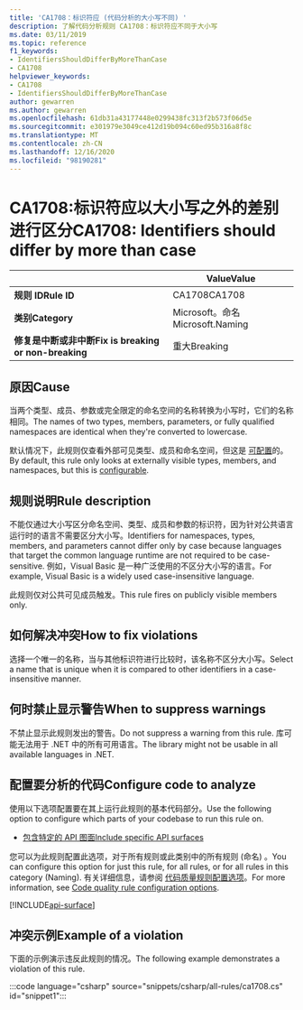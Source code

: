 ```yaml
---
title: 'CA1708：标识符应 (代码分析的大小写不同) '
description: 了解代码分析规则 CA1708：标识符应不同于大小写
ms.date: 03/11/2019
ms.topic: reference
f1_keywords:
- IdentifiersShouldDifferByMoreThanCase
- CA1708
helpviewer_keywords:
- CA1708
- IdentifiersShouldDifferByMoreThanCase
author: gewarren
ms.author: gewarren
ms.openlocfilehash: 61db31a43177448e0299438fc313f2b573f06d5e
ms.sourcegitcommit: e301979e3049ce412d19b094c60ed95b316a8f8c
ms.translationtype: MT
ms.contentlocale: zh-CN
ms.lasthandoff: 12/16/2020
ms.locfileid: "98190281"
---
```

# <a name="ca1708-identifiers-should-differ-by-more-than-case"></a><span data-ttu-id="672ef-103">CA1708:标识符应以大小写之外的差别进行区分</span><span class="sxs-lookup"><span data-stu-id="672ef-103">CA1708: Identifiers should differ by more than case</span></span>

| | <span data-ttu-id="672ef-104">Value</span><span class="sxs-lookup"><span data-stu-id="672ef-104">Value</span></span> |
|-|-|
| <span data-ttu-id="672ef-105">**规则 ID**</span><span class="sxs-lookup"><span data-stu-id="672ef-105">**Rule ID**</span></span> |<span data-ttu-id="672ef-106">CA1708</span><span class="sxs-lookup"><span data-stu-id="672ef-106">CA1708</span></span>|
| <span data-ttu-id="672ef-107">**类别**</span><span class="sxs-lookup"><span data-stu-id="672ef-107">**Category**</span></span> |<span data-ttu-id="672ef-108">Microsoft。命名</span><span class="sxs-lookup"><span data-stu-id="672ef-108">Microsoft.Naming</span></span>|
| <span data-ttu-id="672ef-109">**修复是中断或非中断**</span><span class="sxs-lookup"><span data-stu-id="672ef-109">**Fix is breaking or non-breaking**</span></span> |<span data-ttu-id="672ef-110">重大</span><span class="sxs-lookup"><span data-stu-id="672ef-110">Breaking</span></span>|

## <a name="cause"></a><span data-ttu-id="672ef-111">原因</span><span class="sxs-lookup"><span data-stu-id="672ef-111">Cause</span></span>

<span data-ttu-id="672ef-112">当两个类型、成员、参数或完全限定的命名空间的名称转换为小写时，它们的名称相同。</span><span class="sxs-lookup"><span data-stu-id="672ef-112">The names of two types, members, parameters, or fully qualified namespaces are identical when they're converted to lowercase.</span></span>

<span data-ttu-id="672ef-113">默认情况下，此规则仅查看外部可见类型、成员和命名空间，但这是 [可配置](#configure-code-to-analyze)的。</span><span class="sxs-lookup"><span data-stu-id="672ef-113">By default, this rule only looks at externally visible types, members, and namespaces, but this is [configurable](#configure-code-to-analyze).</span></span>

## <a name="rule-description"></a><span data-ttu-id="672ef-114">规则说明</span><span class="sxs-lookup"><span data-stu-id="672ef-114">Rule description</span></span>

<span data-ttu-id="672ef-115">不能仅通过大小写区分命名空间、类型、成员和参数的标识符，因为针对公共语言运行时的语言不需要区分大小写。</span><span class="sxs-lookup"><span data-stu-id="672ef-115">Identifiers for namespaces, types, members, and parameters cannot differ only by case because languages that target the common language runtime are not required to be case-sensitive.</span></span> <span data-ttu-id="672ef-116">例如，Visual Basic 是一种广泛使用的不区分大小写的语言。</span><span class="sxs-lookup"><span data-stu-id="672ef-116">For example, Visual Basic is a widely used case-insensitive language.</span></span>

<span data-ttu-id="672ef-117">此规则仅对公共可见成员触发。</span><span class="sxs-lookup"><span data-stu-id="672ef-117">This rule fires on publicly visible members only.</span></span>

## <a name="how-to-fix-violations"></a><span data-ttu-id="672ef-118">如何解决冲突</span><span class="sxs-lookup"><span data-stu-id="672ef-118">How to fix violations</span></span>

<span data-ttu-id="672ef-119">选择一个唯一的名称，当与其他标识符进行比较时，该名称不区分大小写。</span><span class="sxs-lookup"><span data-stu-id="672ef-119">Select a name that is unique when it is compared to other identifiers in a case-insensitive manner.</span></span>

## <a name="when-to-suppress-warnings"></a><span data-ttu-id="672ef-120">何时禁止显示警告</span><span class="sxs-lookup"><span data-stu-id="672ef-120">When to suppress warnings</span></span>

<span data-ttu-id="672ef-121">不禁止显示此规则发出的警告。</span><span class="sxs-lookup"><span data-stu-id="672ef-121">Do not suppress a warning from this rule.</span></span> <span data-ttu-id="672ef-122">库可能无法用于 .NET 中的所有可用语言。</span><span class="sxs-lookup"><span data-stu-id="672ef-122">The library might not be usable in all available languages in .NET.</span></span>

## <a name="configure-code-to-analyze"></a><span data-ttu-id="672ef-123">配置要分析的代码</span><span class="sxs-lookup"><span data-stu-id="672ef-123">Configure code to analyze</span></span>

<span data-ttu-id="672ef-124">使用以下选项配置要在其上运行此规则的基本代码部分。</span><span class="sxs-lookup"><span data-stu-id="672ef-124">Use the following option to configure which parts of your codebase to run this rule on.</span></span>

- [<span data-ttu-id="672ef-125">包含特定的 API 图面</span><span class="sxs-lookup"><span data-stu-id="672ef-125">Include specific API surfaces</span></span>](#include-specific-api-surfaces)

<span data-ttu-id="672ef-126">您可以为此规则配置此选项，对于所有规则或此类别中的所有规则 (命名) 。</span><span class="sxs-lookup"><span data-stu-id="672ef-126">You can configure this option for just this rule, for all rules, or for all rules in this category (Naming).</span></span> <span data-ttu-id="672ef-127">有关详细信息，请参阅 [代码质量规则配置选项](../code-quality-rule-options.md)。</span><span class="sxs-lookup"><span data-stu-id="672ef-127">For more information, see [Code quality rule configuration options](../code-quality-rule-options.md).</span></span>

[!INCLUDE[api-surface](~/includes/code-analysis/api-surface.md)]

## <a name="example-of-a-violation"></a><span data-ttu-id="672ef-128">冲突示例</span><span class="sxs-lookup"><span data-stu-id="672ef-128">Example of a violation</span></span>

<span data-ttu-id="672ef-129">下面的示例演示违反此规则的情况。</span><span class="sxs-lookup"><span data-stu-id="672ef-129">The following example demonstrates a violation of this rule.</span></span>

:::code language="csharp" source="snippets/csharp/all-rules/ca1708.cs" id="snippet1":::
